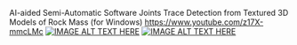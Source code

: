AI-aided Semi-Automatic Software Joints Trace Detection from Textured 3D Models of Rock Mass (for Windows)
https://www.youtube.com/z17X-mmcLMc
[![IMAGE ALT TEXT HERE](https://img.youtube.com/vi/z17X-mmcLMc/0.jpg)](https://www.youtube.com/z17X-mmcLMc)
[![IMAGE ALT TEXT HERE](https://img.youtube.com/vi/5OPgElqeWcU/0.jpg)]([https://www.youtube.com/5OPgElqeWcU](https://youtu.be/5OPgElqeWcU?si=28OTcsH4F6dHyjSV))
